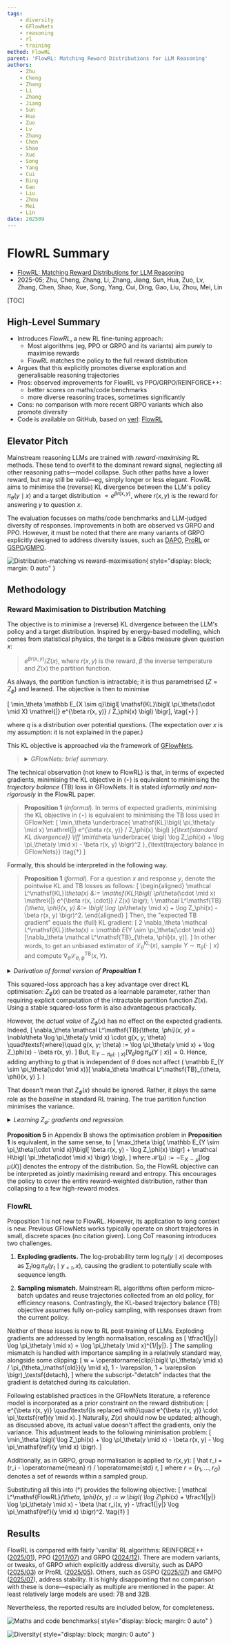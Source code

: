 ```yaml
---
tags:
    - diversity
    - GFlowNets
    - reasoning
    - rl
    - training
method: FlowRL
parent: 'FlowRL: Matching Reward Distributions for LLM Reasoning'
authors:
    - Zhu
    - Cheng
    - Zhang
    - Li
    - Zhang
    - Jiang
    - Sun
    - Hua
    - Zuo
    - Lv
    - Zhang
    - Chen
    - Shao
    - Xue
    - Song
    - Yang
    - Cui
    - Ding
    - Gao
    - Liu
    - Zhou
    - Mei
    - Lin
date: 202509
---
```


# FlowRL Summary

-   [FlowRL: Matching Reward Distributions for LLM Reasoning](https://arxiv.org/abs/2505.24864)
-   2025-05; Zhu, Cheng, Zhang, Li, Zhang, Jiang, Sun, Hua, Zuo, Lv, Zhang, Chen, Shao, Xue, Song, Yang, Cui, Ding, Gao, Liu, Zhou, Mei, Lin

[TOC]


## High-Level Summary

-   Introduces *FlowRL*, a new RL fine-tuning approach:
    -   Most algorithms (eg, PPO or GRPO and its variants) aim purely to maximise rewards
    -   FlowRL matches the policy to the full reward distribution
-   Argues that this explicitly promotes diverse exploration and generalisable reasoning trajectories
-   Pros: observed improvements for FlowRL vs PPO/GRPO/REINFORCE++:
    -   better scores on maths/code benchmarks
    -   more diverse reasoning traces, sometimes significantly
-   Cons: no comparison with more recent GRPO variants which also promote diversity
-   Code is available on GitHub, based on [verl](https://github.com/volcengine/verl): [FlowRL](github.com/Xuekai-Zhu/FlowRL)


## Elevator Pitch

Mainstream reasoning LLMs are trained with *reward-maximising* RL methods. These tend to overfit to the dominant reward signal, neglecting all other reasoning paths—model collapse. Such other paths have a lower reward, but may still be valid—eg, simply longer or less elegant. FlowRL aims to minimise the (reverse) KL divergence between the LLM's policy $\pi_\theta(y \mid x)$ and a target distribution $\propto e^{\beta r(x, y)}$, where $r(x, y)$ is the reward for answering $y$ to question $x$.

The evaluation focusses on maths/code benchmarks and LLM-judged diversity of responses. Improvements in both are observed vs GRPO and PPO. However, it must be noted that there are many variants of GRPO explicitly designed to address diversity issues, such as [DAPO](http://arxiv.org/abs/2503.14476), [ProRL](http://arxiv.org/abs/2505.24864) or [GSPO](http://arxiv.org/abs/2507.18071)/[GMPO](http://arxiv.org/abs/2507.20673).

![Distribution-matching vs reward-maximisation](attachments/FlowRL%20-%20Distribution-Matching%20vs%20Reward-Maximisation.png){ style="display: block; margin: 0 auto" }


## Methodology

### Reward Maximisation to Distribution Matching

The objective is to minimise a (reverse) KL divergence between the LLM's policy and a target distribution. Inspired by energy-based modelling, which comes from statistical physics, the target is a Gibbs measure given question $x$:

>   $e^{\beta r(x, y)} / Z(x)$, where $r(x, y)$ is the reward, $\beta$ the inverse temperature and $Z(x)$ the partition function.

As always, the partition function is intractable; it is thus parametrised ($Z = Z_\phi$) and learned. The objective is then to minimise

\[
    \min_\theta 
    \mathbb E_{X \sim q}\bigl[
        \mathsf{KL}\bigl( 
            \pi_\theta(\cdot \mid X)
        \mathrel{\|}
            e^{\beta r(x, y)} / Z_\phi(x)
        \bigl)
    \bigr],
\tag{$\star$}
\]

where $q$ is a distribution over potential questions. (The expectation over $x$ is my assumption: it is not explained in the paper.)

This KL objective is approached via the framework of [GFlowNets](https://jmlr.org/papers/v24/22-0364.html).

>   <details>
>   <summary><i>GFlowNets: brief summary.</i></summary>
>    
>   Paraphrasing §2, GFlowNets are a probabilistic framework for training stochastic policies to sample discrete, compositional objects (eg, graphs or sequences) in proportion to a given reward. The core principle is to balance forward and backward probability flows at each state, inspired by flow matching (Bengio et al, [2021](https://arxiv.org/abs/2106.04399)).
>   </details>

The technical observation (not knew to FlowRL) is that, in terms of expected gradients, minimising the KL objective in $(\star)$ is equivalent to minimising the *trajectory balance* (TB) loss in GFlowNets. It is stated *informally and non-rigorously* in the FlowRL paper.

>   **Proposition 1** (*informal*). In terms of expected gradients, minimising the KL objective in $(\star)$ is equivalent to minimising the TB loss used in GFlowNet:
    \[
        \min_\theta 
        \underbrace{
            \mathsf{KL}\bigl( 
                \pi_\theta(y \mid x)
            \mathrel{\|}
                e^{\beta r(x, y)} / Z_\phi(x)
            \bigl)
        }_{\text{standard KL divergence}}
    \iff
        \min_\theta
        \underbrace{
            \bigl( \log Z_\phi(x) + \log \pi_\theta(y \mid x) - \beta r(x, y) \bigr)^2
        }_{\text{trajectory balance in GFlowNets}}
    \tag{$\dagger$}
    \]

Formally, this should be interpreted in the following way.

>   **Proposition 1** (*formal*). For a question $x$ and response $y$, denote the pointwise KL and TB losses as follows:
    \[
    \begin{aligned}
        \mathcal L^\mathsf{KL}_\theta(x)
    &:= \mathsf{KL}\bigl( 
            \pi_\theta(\cdot \mid x)
        \mathrel{\|}
            e^{\beta r(x, \cdot)} / Z(x)
        \bigr);
    \\
        \mathcal L^\mathsf{TB}_{\theta, \phi}(x, y)
    &:=  \bigl( \log \pi_\theta(y \mid x) + \log Z_\phi(x) - \beta r(x, y) \bigr)^2.
    \end{aligned}
    \]
    Then, the "expected TB gradient" equals the (full) KL gradient:
    \[
        2 \nabla_\theta \mathcal L^\mathsf{KL}_\theta(x)
    =   \mathbb E_{Y \sim \pi_\theta(\cdot \mid x)}[\nabla_\theta \mathcal L^\mathsf{TB}_{\theta, \phi}(x, y)].
    \]
    In other words, to get an unbiased estimator of $\mathcal L^\mathsf{KL}_\theta(x)$, sample $Y \sim \pi_\theta(\cdot \mid x)$ and compute $\nabla_\theta \mathcal L^\mathsf{TB}_{\theta, \phi}(x, Y)$.

<details>
<summary><i>Derivation of formal version of <b>Proposition 1</b>.</i></summary>

Define the KL and trajectory balance (TB) objectives (losses), pointwise wrt questions $x$:
\[
\begin{aligned}
    \mathcal L^\mathsf{KL}_\theta(x)
&:= \mathsf{KL}\bigl( 
        \pi_\theta(\cdot \mid x)
    \mathrel{\|}
        e^{\beta r(x, \cdot)} / Z(x)
    \bigr);
\\
    \mathcal L^\mathsf{TB}_{\theta, \phi}(x, y)
&:=  \bigl( \log \pi_\theta(y \mid x) + \log Z_\phi(x) - \beta r(x, y) \bigr)^2.
\end{aligned}
\]
Expanding the KL divergence,
\[
\begin{aligned}
    \mathcal L^\mathsf{KL}_\theta(x)
&=  \mathbb E_{Y \sim \pi_\theta(\cdot \mid x)}\bigl[
        \log\bigl( \pi_\theta(Y \mid x) Z(x) / e^{\beta r(x, Y)} \bigr)
    \bigr]
\\
&=  \mathbb E_{Y \sim \pi_\theta(\cdot \mid x)}\bigl[
        \log \pi_\theta(Y \mid x) + \log Z(x) - \beta r(x, Y)
    \bigr].
\end{aligned}
\]

The law of $Y \sim \pi_\theta(\cdot \mid x)$ depends on the parameters $\theta$. Abbreviate
\[
    \delta_\theta(x, y)
:=  \log \pi_\theta(y \mid x) + \log Z(x) - \beta r(x, y),
\quad\textsf{which has}\quad
    \nabla_\theta
    \delta_\theta(x, y)
=   \nabla_\theta \log \pi_\theta(y \mid x).
\]

Start with the KL term, using $\pi_\theta(y \mid x) \nabla_\theta \log \pi_\theta(y \mid x) = \nabla_\theta \pi_\theta(y \mid x)$ and $\sum_y \nabla_\theta \pi_\theta(y \mid x) = \nabla_\theta \sum_y \pi_\theta(y \mid x) = \nabla_\theta 1 = 0$:
\[
\begin{aligned}
    \nabla_\theta
    \mathcal L^\mathsf{KL}_\theta(x)
&\textstyle
=   \sum_y
    \nabla_\theta
    \bigl( 
        \pi_\theta(y \mid x)
        \delta_\theta(x, y)
    \bigr)
\\&\textstyle
=   \sum_y
    \bigl(
        \nabla_\theta \pi_\theta(y \mid x)
    \cdot
        \delta_\theta(x, y)
    +   \pi_\theta(y \mid x)
    \cdot
        \nabla_\theta \log \pi_\theta(y \mid x)
    \bigr)
\\&\textstyle
=   \sum_y
        \nabla_\theta \pi_\theta(y \mid x)
    \cdot
        (\delta_\theta(x, y) + 1)
\\&\textstyle
=   \sum_y
        \nabla_\theta \pi_\theta(y \mid x)
    \cdot
        \delta_\theta(x, y)
\\&\textstyle
=   \mathbb E_{Y \sim \pi_\theta(\cdot \mid x)}\bigl[
        \nabla_\theta \log \pi_\theta(Y \mid x)
    \cdot
        \delta_\theta(x, Y)
    \bigr].
\end{aligned}
\]
This is the *policy gradient* form. Turning to the TB term, the derivative is taken *before* the expectation over $y$:
\[
    \nabla_\theta
    \mathcal L^\mathsf{TB}_{\theta, \phi}(x, y)
=   \nabla_\theta
    \delta_\theta(x, y)^2
=   2
        \nabla_\theta \log \pi_\theta(y \mid x)
    \cdot
        \delta_\theta(x, y).
\]
Hence,
\[
\begin{aligned}
    2
    \nabla_\theta
    \mathcal L^\mathsf{KL}_\theta(x)
&
=   2
\nabla_\theta
    \mathbb E_{Y \sim \pi_\theta(\cdot \mid x)}[
        \delta_\theta(x, Y)
    ]
\\&
=   \mathbb E_{Y \sim \pi_\theta(\cdot \mid x)}[
            2 \nabla_\theta \log \pi_\theta(Y \mid x)
        \cdot
            \delta_\theta(x, Y)
    ]
=   \mathbb E_{Y \sim \pi_\theta(\cdot \mid x)}[
        \nabla_\theta
        \mathcal L^\mathsf{TB}_{\theta, \phi}(x, Y)
    ].
\end{aligned}
\]
</details>

This squared-loss approach has a key advantage over direct KL optimisation: $Z_\phi(x)$ can be treated as a learnable parameter, rather than requiring explicit computation of the intractable partition function $Z(x)$. Using a stable squared-loss form is also advantageous practically.

However, the *actual value* of $Z_\phi(x)$ has no effect on the expected gradients. Indeed,
\[
    \nabla_\theta
    \mathcal L^\mathsf{TB}_{\theta, \phi}(x, y)
=       \nabla_\theta \log \pi_\theta(y \mid x)
    \cdot
        g(x, y; \theta)
\quad\textsf{where}\quad
    g(x, y; \theta)
:=  \log \pi_\theta(y \mid x) + \log Z_\phi(x) - \beta r(x, y).
\]
But, $\mathbb E_{Y \sim \pi_\theta(\cdot \mid x)}[\nabla_\theta \log \pi_\theta(Y \mid x)] = 0$. Hence, adding anything to $g$ that is independent of $\theta$ does not affect
\(
    \mathbb E_{Y \sim \pi_\theta(\cdot \mid x)}[
        \nabla_\theta
        \mathcal L^\mathsf{TB}_{\theta, \phi}(x, y)
    ].
\)

That doesn't mean that $Z_\phi(x)$ should be ignored. Rather, it plays the same role as the *baseline* in standard RL training. The true partition function minimises the variance.

<details>
<summary><i>Learning Z<sub>φ</sub>: gradients and regression.</i></summary>

Looking back at the per-$x$ KL objective, define
\[
    \mathcal L^\mathsf{KL}_{\theta, \phi}
:=  \mathbb E_{Y \sim \pi_\theta(\cdot \mid x)}\bigl[
        \log \pi_\theta(Y \mid x) + \log Z_\phi(x) - \beta r(x, Y)
    \bigr];
\]
then, $\mathcal L^\mathsf{KL}_{\theta, \phi} = \mathcal L^\mathsf{KL}_\theta$ if $Z_\phi = Z$.In order to minimise the variance, $Z_\phi(x)$ should be such that
\[
    \log Z_\phi(x)
=   \mathbb E_{Y \sim \pi_\theta(\cdot \mid x)}[
        \beta r(x, Y) - \log \pi_\theta(Y \mid x)
    ]
=   \mathbb E_{Y \sim \pi_\theta(\cdot \mid x)}\bigl[
        \log\bigl( e^{\beta r(x, Y)} / \pi_\theta(Y \mid x) \bigr)
    \bigr].
\]
Interestingly, this *is not* the true partition function $Z(x)$: indeed,
\[
    \log Z(x)
=   \log \mathbb E_{Y \sim \pi_\theta(\cdot \mid x)}\bigl[
        e^{\beta r(x, Y)} / \pi_\theta(Y \mid x)
    \bigr].
\]
Calculating either exactly is intractable, so least-squares regression is used:
\[
    \textsf{minimise}
\quad
    \bigl( \log Z_\phi(x) - \beta r(x, y) + \log \pi_\theta(y \mid x) \bigr)^2
=   \mathcal L^\mathsf{TB}_{\theta, \phi}(x, y)
\quad\textsf{wrt}\quad
    \phi.
\]

Taking derivative wrt $\phi$,
\[
    \nabla_\phi
    \mathcal L^\mathsf{TB}_{\theta, \phi}
=   2 \bigl( 
        \nabla_\phi
        \log Z_\phi(x)
        - \beta r(x, y) + \log \pi_\theta(y \mid x)
    \bigr).
\]
Thus, the following update is used: sample $y_1, ..., y_N \sim^\mathsf{iid} \pi_\theta(\cdot \mid x)$ and replace
\[
\textstyle
    \log Z_\phi(x)
\leftarrow
    (1 - \eta) \log Z_\phi(x) + \eta \cdot \frac1n \sum_{i=1}^N \bigl( \beta(r, y_i) - \log \pi_\theta(y_i \mid x) \bigr),
\]
where $\eta \in (0, 1]$ is the learning rate.
</details>


**Proposition 5** in Appendix B shows the optimisation problem in **Proposition 1** is equivalent, in the same sense, to
\[
    \max_\theta
    \big\{
        \mathbb E_{Y \sim \pi_\theta(\cdot \mid x)}\bigl[
            \beta r(x, y) - \log Z_\phi(x)
        \bigr]
    +   \mathcal H\bigl( \pi_\theta(\cdot \mid x) \bigr)
    \big\},
\]
where $\mathcal H(\mu) := - \mathbb E_{X \sim \mu}[\log \mu(X)]$ denotes the entropy of the distribution. So, the FlowRL objective can be interpreted as jointly maximising reward and entropy. This encourages the policy to cover the entire reward-weighted distribution, rather than collapsing to a few high-reward modes.



### FlowRL

Proposition 1 is not new to FlowRL. However, its application to long context is new. Previous GFlowNets works typically operate on short trajectores in small, discrete spaces (no citation given). Long CoT reasoning introduces two challenges.

1.  **Exploding gradients.** The log-probability term $\log \pi_\theta(y \mid x)$ decomposes as $\sum_t \log \pi_\theta(y_t \mid y_{< t}, x)$, causing the gradient to potentially scale with sequence length.

2.  **Sampling mismatch.** Mainstream RL algorithms often perform micro-batch updates and reuse trajectories collected from an old policy, for efficiency reasons. Contrastingly, the KL-based trajectory balance (TB) objective assumes fully on-policy sampling, with responses drawn from the current policy.

Neither of these issues is new to RL post-training of LLMs. Exploding gradients are addressed by length normalisation, rescaling as
\[
    \tfrac1{|y|} \log \pi_\theta(y \mid x)
=   \log \pi_\theta(y \mid x)^{1/|y|}.
\]
The sampling mismatch is handled with importance sampling in a relatively standard way, alongside some clipping:
\[
    w
=   \operatorname{clip}\bigl( \pi_\theta(y \mid x) / \pi_{\theta_\mathsf{old}}(y \mid x), 1 - \varepsilon, 1 + \varepsilon \bigr)_\textsf{detach},
\]
where the subscript-"detatch" indactes that the gradient is detatched during its calculation.

Following established practices in the GFlowNets literature, a reference model is incorporated as a prior constraint on the reward distribution:
\[
    e^{\beta r(x, y)}
\quad\textsf{is replaced with}\quad
    e^{\beta r(x, y)} \cdot \pi_\textsf{ref}(y \mid x).
\]
Naturally, $Z(x)$ should now be updated; although, as discussed above, its actual value doesn't affect the gradients, only the variance. This adjustment leads to the following minimisation problem:
\[
    \min_\theta
    \bigl( \log Z_\phi(x) + \log \pi_\theta(y \mid x) - \beta r(x, y) - \log \pi_\mathsf{ref}(y \mid x) \bigr).
\]

Additionally, as in GRPO, group normalisation is applied to $r(x, y)$:
\[
    \hat r_i = (r_i - \operatorname{mean} r) / \operatorname{std} r,
\]
where $r = \{r_1, ..., r_G\}$ denotes a set of rewards within a sampled group.

Substituting all this into $(\dagger)$ provides the following objective:
\[
    \mathcal L^\mathsf{FlowRL}_{\theta, \phi}(x, y)
:=  w \bigl( 
        \log Z_\phi(x)
    +   \tfrac1{|y|} \log \pi_\theta(y \mid x)
    -   \beta \hat r_i(x, y)
    -   \tfrac1{|y|} \log \pi_\mathsf{ref}(y \mid x)
    \bigr)^2.
\tag{$\ddagger$}
\]


## Results

FlowRL is compared with fairly 'vanilla' RL algorithms: REINFORCE++ ([2025/01](http://arxiv.org/abs/2501.03262)), PPO ([2017/07](https://arxiv.org/abs/1707.06347)) and GRPO ([2024/12](https://arxiv.org/abs/2402.03300)). There are modern variants, or tweaks, of GRPO which explicitly address diversity, such as DAPO ([2025/03](http://arxiv.org/abs/2503.14476)) or ProRL ([2025/05](http://arxiv.org/abs/2505.24864)). Others, such as GSPO ([2025/07](http://arxiv.org/abs/2507.18071)) and GMPO ([2025/07](http://arxiv.org/abs/2507.20673)), address stability. It is highly disappointing that no comparison with these is done—especially as multiple are mentioned in the paper. At least relatively large models are used: 7B and 32B.

Nevertheless, the reported results are included below, for completeness.

![Maths and code benchmarks](attachments/FlowRL%20-%20Benchmarks.png){ style="display: block; margin: 0 auto" }

![Diversity](attachments/FlowRL%20-%20Diversity.png){ style="display: block; margin: 0 auto" }